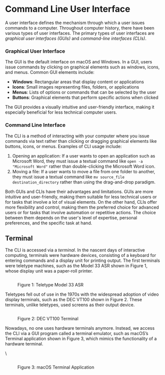 # Command Line User Interface

A user interface defines the mechanism through which a user issues commands to a computer. Throughout computer history, there have been various types of user interfaces. The primary types of user interfaces are _graphical user interfaces (GUIs)_ and _command-line interfaces (CLIs)_.

### Graphical User Interface

The GUI is the default interface on macOS and Windows. In a GUI, users issue commands by clicking on graphical elements such as windows, icons, and menus. Common GUI elements include:

* **Windows**: Rectangular areas that display content or applications
* **Icons**: Small images representing files, folders, or applications
* **Menus**: Lists of options or commands that can be selected by the user
* **Buttons**: Graphical elements that perform specific actions when clicked

The GUI provides a visually intuitive and user-friendly interface, making it especially beneficial for less technical computer users.

### Command Line Interface

The CLI is a method of interacting with your computer where you issue commands via text rather than clicking or dragging graphical elements like buttons, icons, or menus. Examples of CLI usage include:

1. Opening an application: If a user wants to open an application such as Microsoft Word, they must issue a textual command like `open -a "Microsoft Word"` rather than double-clicking the Microsoft Word icon.
2. Moving a file: If a user wants to move a file from one folder to another, they must issue a textual command like `mv source_file destination_directory` rather than using the drag-and-drop paradigm.&#x20;

Both GUIs and CLIs have their advantages and limitations. GUIs are more intuitive and user-friendly, making them suitable for less technical users or for tasks that involve a lot of visual elements. On the other hand, CLIs offer more flexibility and control, making them the preferred choice for advanced users or for tasks that involve automation or repetitive actions. The choice between them depends on the user's level of expertise, personal preferences, and the specific task at hand.

## Terminal

The CLI is accessed via a _terminal_. In the nascent days of interactive computing, terminals were hardware devices, consisting of a keyboard for entering commands and a display unit for printing output. The first terminals were teletype machines, such as the Model 33 ASR shown in Figure 1, whose display unit was a paper-roll printer.

<figure><img src="https://lh4.googleusercontent.com/Sui_O3OmVfRuG7TS5Ro-pkF7IOJAAbL3Wxb5wHU2xvDIbpFmwGSHkM35HSD2Eic31K5unT9XBYsh63ta-eK33dyWUfQrfJKI48zSJjDUxw2m3LaRKU73PD2WRTUNqETK1FU1RoFPWQSqlph9K8Zoqc4" alt=""><figcaption><p>Figure 1: Teletype Model 33 ASR</p></figcaption></figure>



Teletypes fell out of use in the 1970s with the widespread adoption of video display terminals, such as the DEC VT100 shown in Figure 2. These terminals, unlike teletypes, used screens as their output device. &#x20;

<figure><img src="https://lh6.googleusercontent.com/NkdzAjWbkb2-A2kfY9i6svIfMSKFxd_e_dUPZ-mfgbZlFPzQb4fPoe7ajYmIH002oDMQNhhzaZNy5oxAvvMX1JwGJo1gPfBO8DQSBbufeUWfDA_-C2qU51MmY5MzYIWTrWOErGR9kKb3RRmLos35cEo" alt=""><figcaption><p>Figure 2: DEC VT100 Terminal</p></figcaption></figure>



Nowadays, no one uses hardware terminals anymore. Instead, we access the CLI via a GUI program called a terminal emulator, such as macOS’s Terminal application shown in Figure 3, which mimics the functionality of a hardware terminal.&#x20;

\


<figure><img src="https://lh3.googleusercontent.com/D7N-haL7qpFme6x3NkICuiPbAG9LJd1JTni2tkEK-4htGMbvYfCnNBcFZUiOz4x5H8Z8A60wa8qMFF7_S6pO6ZwG9JD8vVTsygHgFSlIzpbZfO9fbw2tXSkdvkHnKvvgixPUvSYxHvA1wo6pd4NWH_0" alt=""><figcaption><p>Figure 3: macOS Terminal Application</p></figcaption></figure>

